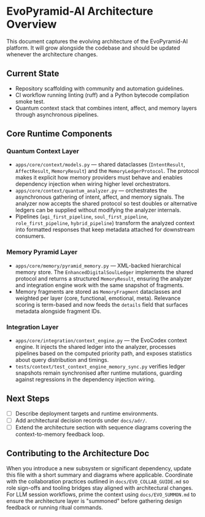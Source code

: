 # EvoPyramid-AI Architecture Overview

This document captures the evolving architecture of the EvoPyramid-AI platform.
It will grow alongside the codebase and should be updated whenever the
architecture changes.

## Current State

- Repository scaffolding with community and automation guidelines.
- CI workflow running linting (ruff) and a Python bytecode compilation smoke test.
- Quantum context stack that combines intent, affect, and memory layers through
  asynchronous pipelines.

## Core Runtime Components

### Quantum Context Layer

- `apps/core/context/models.py` — shared dataclasses (`IntentResult`,
  `AffectResult`, `MemoryResult`) and the `MemoryLedgerProtocol`. The protocol
  makes it explicit how memory providers must behave and enables dependency
  injection when wiring higher level orchestrators.
- `apps/core/context/quantum_analyzer.py` — orchestrates the asynchronous
  gathering of intent, affect, and memory signals. The analyzer now accepts the
  shared protocol so test doubles or alternative ledgers can be supplied
  without modifying the analyzer internals.
- Pipelines (`agi_first_pipeline`, `soul_first_pipeline`, `role_first_pipeline`,
  `hybrid_pipeline`) transform the analyzed context into formatted responses
  that keep metadata attached for downstream consumers.

### Memory Pyramid Layer

- `apps/core/memory/pyramid_memory.py` — XML-backed hierarchical memory store.
  The `EnhancedDigitalSoulLedger` implements the shared protocol and returns a
  structured `MemoryResult`, ensuring the analyzer and integration engine work
  with the same snapshot of fragments.
- Memory fragments are stored as `MemoryFragment` dataclasses and weighted per
  layer (core, functional, emotional, meta). Relevance scoring is term-based and
  now feeds the `details` field that surfaces metadata alongside fragment IDs.

### Integration Layer

- `apps/core/integration/context_engine.py` — the EvoCodex context engine. It
  injects the shared ledger into the analyzer, processes pipelines based on the
  computed priority path, and exposes statistics about query distribution and
  timings.
- `tests/context/test_context_engine_memory_sync.py` verifies ledger snapshots
  remain synchronised after runtime mutations, guarding against regressions in
  the dependency injection wiring.

## Next Steps

- [ ] Describe deployment targets and runtime environments.
- [ ] Add architectural decision records under `docs/adr/`.
- [ ] Extend the architecture section with sequence diagrams covering the
      context-to-memory feedback loop.

## Contributing to the Architecture Doc

When you introduce a new subsystem or significant dependency, update this file
with a short summary and diagrams where applicable. Coordinate with the
collaboration practices outlined in `docs/EVO_COLLAB_GUIDE.md` so role sign-offs
and tooling bridges stay aligned with architectural changes. For LLM session
workflows, prime the context using `docs/EVO_SUMMON.md` to ensure the
architecture layer is "summoned" before gathering design feedback or running
ritual commands.
